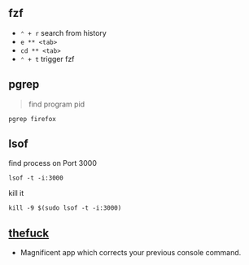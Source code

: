 ## fzf
 - `⌃ + r` search from history
 - `e ** <tab>`
 - `cd ** <tab>`
 - `⌃ + t` trigger fzf 

## pgrep
> find program pid
```
pgrep firefox
```

## lsof
find process on Port 3000
```
lsof -t -i:3000
```
kill it
```
kill -9 $(sudo lsof -t -i:3000)
```

## [thefuck](https://github.com/nvbn/thefuck)
 - Magnificent app which corrects your previous console command.
